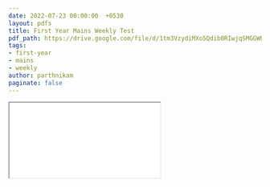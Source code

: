 ```yaml
---
date: 2022-07-23 00:00:00  +0530
layout: pdfs
title: First Year Mains Weekly Test
pdf_path: https://drive.google.com/file/d/1tm3VzydiMXo5Qdib0RIwjqSMGGWBUd04/preview?usp=sharing
tags: 
- first-year
- mains
- weekly
author: parthnikam
paginate: false
---
```


<iframe class="embed-pdf" src="{{ page.pdf_path }}#toolbar=0" seamless="seamless" scrolling="no" style="overflow:hidden"></iframe>

